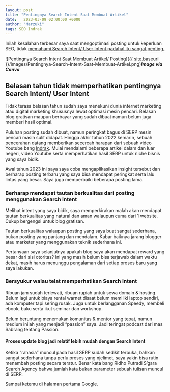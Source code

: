 ```yaml
---
layout: post
title: "Pentingnya Search Intent Saat Membuat Artikel"
date:   2023-03-09 02:00:00 +0000
author: "Marzuki"
tags: SEO Indrak
---
```

Inilah kesalahan terbesar saya saat mengoptimasi posting untuk keperluan SEO, tidak <a href="https://utaramas.github.io/pageone" target="_blank">memahami Search Intent/ User Intent padahal itu sangat penting.</a>

![Pentingnya Search Intent Saat Membuat Artikel/ Posting]({{ site.baseurl }}/images/Pentingnya-Search-Intent-Saat-Membuat-Artikel.png)***Image via Canva***

## Belasan tahun tidak memperhatikan pentingnya Search Intent/ User Intent

Tidak terasa belasan tahun sudah saya menekuni dunia internet marketing atau digital marketing khususnya lewat optimasi mesin pencari. Belasan blog gratisan maupun berbayar yang sudah dibuat namun belum juga memberi hasil optimal.

Puluhan posting sudah dibuat, namun peringkat bagus di SERP mesin pencari masih sulit didapat. Hingga akhir tahun 2022 kemarin, sebuah pencerahan datang memberikan secercah harapan dari sebuah video Youtube bang <a href="https://www.indrak.eu.org" rel="nofollow" target="_blank">Indrak</a>. Mulai mendalami beberapa artikel dalam dan luar negeri, video Youtube serta memperhatikan hasil SERP untuk niche bisnis yang saya bidik.

Awal tahun 2023 ini saya saya coba mengaplikasikan insight tersebut dan berharap posting terbaru yang saya bisa mendapat peringkat serta lalu lintas yang besar. Saya juga memperbaiki beberapa posting lama.

### Berharap mendapat tautan berkualitas dari posting menggunakan Search Intent

Melihat intent yang saya bidik, saya memperkirakan malah akan mendapat tautan berkualitas yang natural dan aman walaupun cuma dari 1 website. Cukup bergengsi untuk blog gratisan.

Tautan berkualitas walaupun posting yang saya buat sangat sederhana, bukan posting yang panjang dan mendalam. Kabar baiknya jarang blogger atau marketer yang menggunakan teknik sederhana ini.

Pertanyaan saya selanjutnya apakah blog saya akan mendapat reward yang besar dari sisi otoritas? Ini yang masih belum bisa terjawab dalam waktu dekat, masih harus menunggu pengalaman dari setiap proses baru yang saya lakukan.

### Bersyukur walau telat memperhatikan Search Intent

Ribuan jam sudah terlewati, ribuan rupiah untuk sewa domain & hosting. Belum lagi untuk biaya rental warnet disaat belum memiliki laptop sendiri, ada komputer tapi sering rusak. Juga untuk berlangganan Speedy, membeli ebook, buku serta ikut seminar dan workshop.

Belum beruntung menemukan komunitas & mentor yang tepat, namun medium inilah yang menjadi “passion” saya. Jadi teringat podcast dari mas Sabrang tentang Passion.

#### Proses update blog jadi relatif lebih mudah dengan Search Intent

Ketika “rahasia” muncul pada hasil SERP sudah sedikit terbuka, bahkan sangat sederhana tanpa perlu proses yang njelimet, saya yakin bisa rutin menambah posting secara teratur. Benar kata bang Ridho Putradi S’gara Search Agency bahwa jumlah kata bukan parameter sebuah tulisan muncul di SERP.

Sampai ketemu di halaman pertama Google.